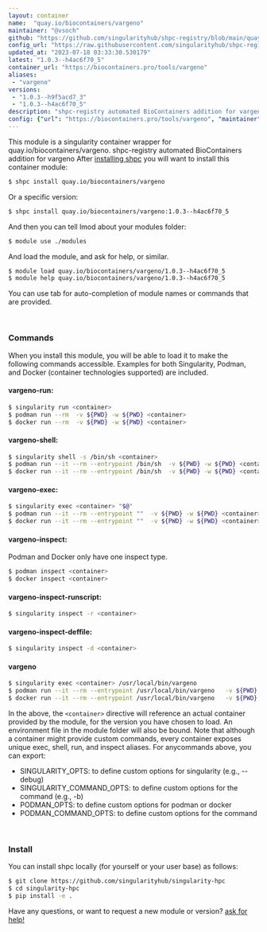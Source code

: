```yaml
---
layout: container
name:  "quay.io/biocontainers/vargeno"
maintainer: "@vsoch"
github: "https://github.com/singularityhub/shpc-registry/blob/main/quay.io/biocontainers/vargeno/container.yaml"
config_url: "https://raw.githubusercontent.com/singularityhub/shpc-registry/main/quay.io/biocontainers/vargeno/container.yaml"
updated_at: "2023-07-18 03:33:30.530179"
latest: "1.0.3--h4ac6f70_5"
container_url: "https://biocontainers.pro/tools/vargeno"
aliases:
 - "vargeno"
versions:
 - "1.0.3--h9f5acd7_3"
 - "1.0.3--h4ac6f70_5"
description: "shpc-registry automated BioContainers addition for vargeno"
config: {"url": "https://biocontainers.pro/tools/vargeno", "maintainer": "@vsoch", "description": "shpc-registry automated BioContainers addition for vargeno", "latest": {"1.0.3--h4ac6f70_5": "sha256:56a970ce73ddae4da260b0fda764a0e6b0816e4eb4990c95af3632504c6c7a4d"}, "tags": {"1.0.3--h9f5acd7_3": "sha256:4da3bde328e0c75ffe430ad7a8f90fcd15a0914b9a06f9649a5a99e25d07e9fc", "1.0.3--h4ac6f70_5": "sha256:56a970ce73ddae4da260b0fda764a0e6b0816e4eb4990c95af3632504c6c7a4d"}, "docker": "quay.io/biocontainers/vargeno", "aliases": {"vargeno": "/usr/local/bin/vargeno"}}
---
```


This module is a singularity container wrapper for quay.io/biocontainers/vargeno.
shpc-registry automated BioContainers addition for vargeno
After [installing shpc](#install) you will want to install this container module:


```bash
$ shpc install quay.io/biocontainers/vargeno
```

Or a specific version:

```bash
$ shpc install quay.io/biocontainers/vargeno:1.0.3--h4ac6f70_5
```

And then you can tell lmod about your modules folder:

```bash
$ module use ./modules
```

And load the module, and ask for help, or similar.

```bash
$ module load quay.io/biocontainers/vargeno/1.0.3--h4ac6f70_5
$ module help quay.io/biocontainers/vargeno/1.0.3--h4ac6f70_5
```

You can use tab for auto-completion of module names or commands that are provided.

<br>

### Commands

When you install this module, you will be able to load it to make the following commands accessible.
Examples for both Singularity, Podman, and Docker (container technologies supported) are included.

#### vargeno-run:

```bash
$ singularity run <container>
$ podman run --rm  -v ${PWD} -w ${PWD} <container>
$ docker run --rm  -v ${PWD} -w ${PWD} <container>
```

#### vargeno-shell:

```bash
$ singularity shell -s /bin/sh <container>
$ podman run --it --rm --entrypoint /bin/sh  -v ${PWD} -w ${PWD} <container>
$ docker run --it --rm --entrypoint /bin/sh  -v ${PWD} -w ${PWD} <container>
```

#### vargeno-exec:

```bash
$ singularity exec <container> "$@"
$ podman run --it --rm --entrypoint ""  -v ${PWD} -w ${PWD} <container> "$@"
$ docker run --it --rm --entrypoint ""  -v ${PWD} -w ${PWD} <container> "$@"
```

#### vargeno-inspect:

Podman and Docker only have one inspect type.

```bash
$ podman inspect <container>
$ docker inspect <container>
```

#### vargeno-inspect-runscript:

```bash
$ singularity inspect -r <container>
```

#### vargeno-inspect-deffile:

```bash
$ singularity inspect -d <container>
```


#### vargeno

```bash
$ singularity exec <container> /usr/local/bin/vargeno
$ podman run --it --rm --entrypoint /usr/local/bin/vargeno   -v ${PWD} -w ${PWD} <container> -c " $@"
$ docker run --it --rm --entrypoint /usr/local/bin/vargeno   -v ${PWD} -w ${PWD} <container> -c " $@"
```



In the above, the `<container>` directive will reference an actual container provided
by the module, for the version you have chosen to load. An environment file in the
module folder will also be bound. Note that although a container
might provide custom commands, every container exposes unique exec, shell, run, and
inspect aliases. For anycommands above, you can export:

 - SINGULARITY_OPTS: to define custom options for singularity (e.g., --debug)
 - SINGULARITY_COMMAND_OPTS: to define custom options for the command (e.g., -b)
 - PODMAN_OPTS: to define custom options for podman or docker
 - PODMAN_COMMAND_OPTS: to define custom options for the command

<br>

### Install

You can install shpc locally (for yourself or your user base) as follows:

```bash
$ git clone https://github.com/singularityhub/singularity-hpc
$ cd singularity-hpc
$ pip install -e .
```

Have any questions, or want to request a new module or version? [ask for help!](https://github.com/singularityhub/singularity-hpc/issues)